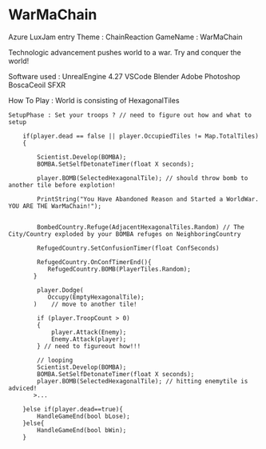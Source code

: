 # WarMaChain


Azure LuxJam entry
Theme : ChainReaction
GameName : WarMaChain

Technologic advancement pushes world to a war. Try and conquer the world!

Software used : 
    UnrealEngine 4.27
    VSCode
    Blender
    Adobe Photoshop
    BoscaCeoil
    SFXR



How To Play : 
    World is consisting of HexagonalTiles
    
    SetupPhase : Set your troops ? // need to figure out how and what to setup

        if(player.dead == false || player.OccupiedTiles != Map.TotalTiles)
        {

            Scientist.Develop(BOMBA);
            BOMBA.SetSelfDetonateTimer(float X seconds);

            player.BOMB(SelectedHexagonalTile); // should throw bomb to another tile before explotion!

            PrintString("You Have Abandoned Reason and Started a WorldWar. YOU ARE THE WarMaChain!");


            BombedCountry.Refuge(AdjacentHexagonalTiles.Random) // The City/Country exploded by your BOMBA refuges on NeighboringCountry

            RefugedCountry.SetConfusionTimer(float ConfSeconds)

            RefugedCountry.OnConfTimerEnd(){
               RefugedCountry.BOMB(PlayerTiles.Random);
           }

            player.Dodge(
               Occupy(EmptyHexagonalTile); 
           )    // move to another tile!

            if (player.TroopCount > 0)
            {
                player.Attack(Enemy);
                Enemy.Attack(player);
            } // need to figureout how!!!

            // looping
            Scientist.Develop(BOMBA);
            BOMBA.SetSelfDetonateTimer(float X seconds);
            player.BOMB(SelectedHexagonalTile); // hitting enemytile is adviced!
           >...

        }else if(player.dead==true){
            HandleGameEnd(bool bLose);
        }else{
            HandleGameEnd(bool bWin);
        }
    
